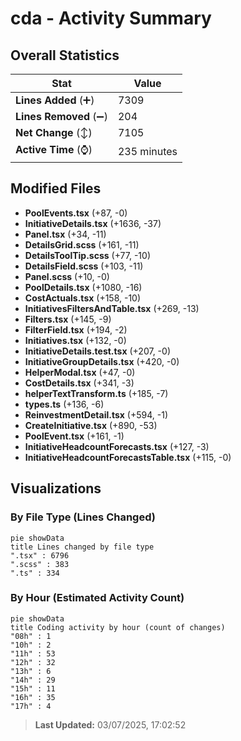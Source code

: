 # cda - Activity Summary 

## Overall Statistics

| Stat                   | Value                                                             |
| ---------------------- | ----------------------------------------------------------------- |
| **Lines Added** (➕)   | 7309                                          |
| **Lines Removed** (➖) | 204                                        |
| **Net Change** (↕)    | 7105                |
| **Active Time** (⌚)   | 235 minutes |


## Modified Files
- **PoolEvents.tsx** (+87, -0)
- **InitiativeDetails.tsx** (+1636, -37)
- **Panel.tsx** (+34, -11)
- **DetailsGrid.scss** (+161, -11)
- **DetailsToolTip.scss** (+77, -10)
- **DetailsField.scss** (+103, -11)
- **Panel.scss** (+10, -0)
- **PoolDetails.tsx** (+1080, -16)
- **CostActuals.tsx** (+158, -10)
- **InitiativesFiltersAndTable.tsx** (+269, -13)
- **Filters.tsx** (+145, -9)
- **FilterField.tsx** (+194, -2)
- **Initiatives.tsx** (+132, -0)
- **InitiativeDetails.test.tsx** (+207, -0)
- **InitiativeGroupDetails.tsx** (+420, -0)
- **HelperModal.tsx** (+47, -0)
- **CostDetails.tsx** (+341, -3)
- **helperTextTransform.ts** (+185, -7)
- **types.ts** (+136, -6)
- **ReinvestmentDetail.tsx** (+594, -1)
- **CreateInitiative.tsx** (+890, -53)
- **PoolEvent.tsx** (+161, -1)
- **InitiativeHeadcountForecasts.tsx** (+127, -3)
- **InitiativeHeadcountForecastsTable.tsx** (+115, -0)

## Visualizations

### By File Type (Lines Changed)

```mermaid
pie showData
title Lines changed by file type
".tsx" : 6796
".scss" : 383
".ts" : 334
```

### By Hour (Estimated Activity Count)

```mermaid
pie showData
title Coding activity by hour (count of changes)
"08h" : 1
"10h" : 2
"11h" : 53
"12h" : 32
"13h" : 6
"14h" : 29
"15h" : 11
"16h" : 35
"17h" : 4
```


> **Last Updated:** 03/07/2025, 17:02:52